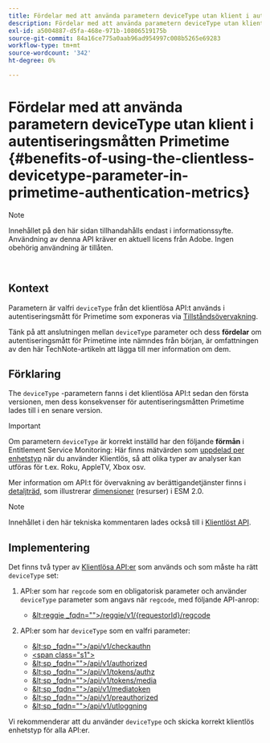 ```yaml
---
title: Fördelar med att använda parametern deviceType utan klient i autentiseringsmåtten Primetime
description: Fördelar med att använda parametern deviceType utan klient i autentiseringsmåtten Primetime
exl-id: a5004887-d5fa-468e-971b-10806519175b
source-git-commit: 84a16ce775a0aab96ad954997c008b5265e69283
workflow-type: tm+mt
source-wordcount: '342'
ht-degree: 0%

---
```


# Fördelar med att använda parametern deviceType utan klient i autentiseringsmåtten Primetime {#benefits-of-using-the-clientless-devicetype-parameter-in-primetime-authentication-metrics}

>[!NOTE]
>
>Innehållet på den här sidan tillhandahålls endast i informationssyfte. Användning av denna API kräver en aktuell licens från Adobe. Ingen obehörig användning är tillåten.

</br>

## Kontext

Parametern är valfri `deviceType` från det klientlösa API:t används i autentiseringsmått för Primetime som exponeras via [Tillståndsövervakning](/help/authentication/entitlement-service-monitoring-overview.md).

Tänk på att anslutningen mellan `deviceType` parameter och dess **fördelar** om autentiseringsmått för Primetime inte nämndes från början, är omfattningen av den här TechNote-artikeln att lägga till mer information om dem.

## Förklaring

The `deviceType` -parametern fanns i det klientlösa API:t sedan den första versionen, men dess konsekvenser för autentiseringsmåtten Primetime lades till i en senare version.



>[!IMPORTANT]
>
>Om parametern `deviceType` är korrekt inställd har den följande **förmån** i Entitlement Service Monitoring: Här finns mätvärden som [uppdelad per enhetstyp](/help/authentication/entitlement-service-monitoring-overview.md#clientless_device_type) när du använder Klientlös, så att olika typer av analyser kan utföras för t.ex. Roku, AppleTV, Xbox osv.


Mer information om API:t för övervakning av berättigandetjänster finns i [detaljträd,](/help/authentication/entitlement-service-monitoring-api.md#drill-down_tree) som illustrerar [dimensioner](/help/authentication/entitlement-service-monitoring-overview.md#esm_dimensions) (resurser) i ESM 2.0.

>[!NOTE]
>
>Innehållet i den här tekniska kommentaren lades också till i [Klientlöst API](#clientless_device_type).




## Implementering

Det finns två typer av [Klientlösa API:er](#web_srvs_summary) som används och som måste ha rätt `deviceType` set:

1. API:er som har `regcode` som en obligatorisk parameter och använder `deviceType` parameter som angavs när `regcode`, med följande API-anrop:
   - [\&lt;reggie _fqdn=&quot;&quot;>/reggie/v1/{requestorId}/regcode](#reg_serv)

1. API:er som har `deviceType` som en valfri parameter:
   - [\&lt;sp _fqdn=&quot;&quot;>/api/v1/checkauthn](#check_authn_token)
   - [&lt;span class=&quot;s1&quot;>](#retrieve_authn_token)
   - [\&lt;sp _fqdn=&quot;&quot;>/api/v1/authorized](#init_authz)
   - [\&lt;sp _fqdn=&quot;&quot;>/api/v1/tokens/authz](#retrieve_authz_token)
   - [\&lt;sp _fqdn=&quot;&quot;>/api/v1/tokens/media](#short_media)
   - [\&lt;sp _fqdn=&quot;&quot;>/api/v1/mediatoken](#short_media)
   - [\&lt;sp _fqdn=&quot;&quot;>/api/v1/preauthorized](#PreAuthZ_Resources)
   - [\&lt;sp _fqdn=&quot;&quot;>/api/v1/utloggning](#init_logout)

Vi rekommenderar att du använder `deviceType` och skicka korrekt klientlös enhetstyp för alla API:er.
